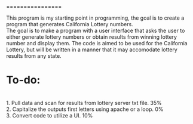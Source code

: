 <html>
<body>
<title><bold>FirstJavaProgram</bold></title>
================

This program is my starting point in programming, the goal is to create a program that generates California Lottery numbers.
<br>The goal is to make a program with a user interface that asks the user to either generate lottery numbers or obtain results from winning lottery number and display them. The code is aimed to be used for the California Lottery, but will be written in a manner that it may accomodate lottery results from any state. 

<h1>To-do:</h1>
<br>1. Pull data and scan for results from lottery server txt file. <bold>35%</bold>
<br>2. Capitalize the outputs first letters using apache or a loop. <bold>0%</bold>
<br>3. Convert code to utilize a UI. <bold>10%</bold>
</body>
</html>
